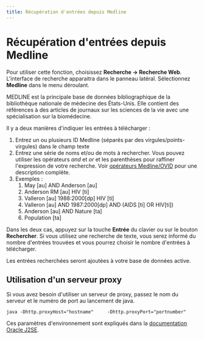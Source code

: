 ```yaml
---
title: Récupération d'entrées depuis Medline
---
```


# Récupération d'entrées depuis Medline

Pour utiliser cette fonction, choisissez **Recherche -&gt; Recherche Web**. L'interface de recherche apparaitra dans le panneau latéral. Sélectionnez **Medline** dans le menu déroulant.

MEDLINE est la principale base de données bibliographique de la bibliothèque nationale de médecine des États-Unis. Elle contient des références à des articles de journaux sur les sciences de la vie avec une spécialisation sur la biomédecine.

Il y a deux manières d'indiquer les entrées à télécharger :

1.  Entrez un ou plusieurs ID Medline (séparés par des virgules/points-virgules) dans le champ texte
2.  Entrez une série de noms et/ou de mots à rechercher. Vous pouvez utiliser les opérateurs *and* et *or* et les parenthèses pour raffiner l'expression de votre recherche. Voir [opérateurs Medline/OVID](http://www.ovid.com/site/products/ovidguide/medline.htm) pour une description complète.
3.  Exemples :
    1.  May \[au\] AND Anderson \[au\]
    2.  Anderson RM \[au\] HIV \[ti\]
    3.  Valleron \[au\] 1988:2000\[dp\] HIV \[ti\]
    4.  Valleron \[au\] AND 1987:2000\[dp\] AND (AIDS \[ti\] OR HIV\[ti\])
    5.  Anderson \[au\] AND Nature \[ta\]
    6.  Population \[ta\]

Dans les deux cas, appuyez sur la touche **Entrée** du clavier ou sur le bouton **Rechercher**. Si vous utilisez une recherche de texte, vous serez informé du nombre d'entrées trouvées et vous pourrez choisir le nombre d'entrées à télécharger.

Les entrées recherchées seront ajoutées à votre base de données active.

## Utilisation d'un serveur proxy

Si vous avez besoin d'utiliser un serveur de proxy, passez le nom du serveur et le numéro de port au lancement de java.

`java -Dhttp.proxyHost="hostname"     -Dhttp.proxyPort="portnumber"`

Ces paramètres d'environnement sont expliqués dans la [documentation Oracle J2SE](http://docs.oracle.com/javase/1.4.2/docs/guide/net/properties.md).
